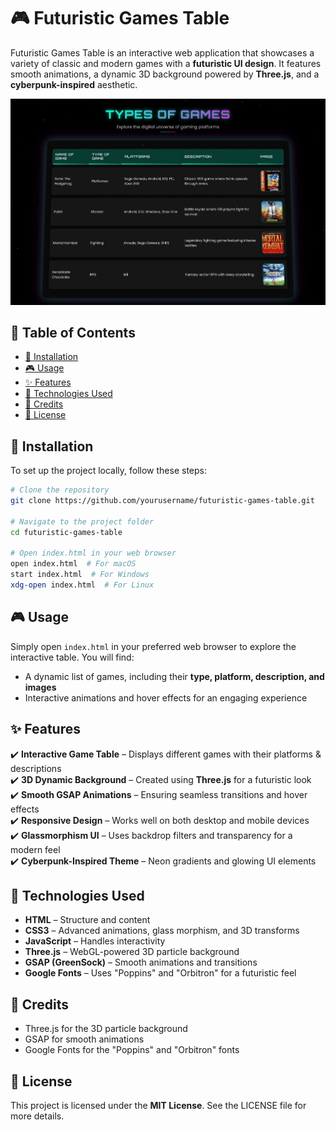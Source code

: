 # 🎮 Futuristic Games Table

Futuristic Games Table is an interactive web application that showcases a variety of classic and modern games with a **futuristic UI design**. It features smooth animations, a dynamic 3D background powered by **Three.js**, and a **cyberpunk-inspired** aesthetic.

![Futuristic Games Table Screenshot](preview.png)

## 📌 Table of Contents
- [🚀 Installation](#-installation)
- [🎮 Usage](#-usage)
- [✨ Features](#-features)
- [🔧 Technologies Used](#-technologies-used)
- [🙏 Credits](#-credits)
- [ 📜 License](#-license)


## 🚀 Installation

To set up the project locally, follow these steps:

```bash
# Clone the repository
git clone https://github.com/yourusername/futuristic-games-table.git

# Navigate to the project folder
cd futuristic-games-table

# Open index.html in your web browser
open index.html  # For macOS
start index.html  # For Windows
xdg-open index.html  # For Linux
```

## 🎮 Usage

Simply open `index.html` in your preferred web browser to explore the interactive table. You will find:

* A dynamic list of games, including their **type, platform, description, and images**
* Interactive animations and hover effects for an engaging experience

## ✨ Features

✔️ **Interactive Game Table** – Displays different games with their platforms & descriptions  
✔️ **3D Dynamic Background** – Created using **Three.js** for a futuristic look  
✔️ **Smooth GSAP Animations** – Ensuring seamless transitions and hover effects  
✔️ **Responsive Design** – Works well on both desktop and mobile devices  
✔️ **Glassmorphism UI** – Uses backdrop filters and transparency for a modern feel  
✔️ **Cyberpunk-Inspired Theme** – Neon gradients and glowing UI elements  

## 🔧 Technologies Used

* **HTML** – Structure and content
* **CSS3** – Advanced animations, glass morphism, and 3D transforms
* **JavaScript** – Handles interactivity
* **Three.js** – WebGL-powered 3D particle background
* **GSAP (GreenSock)** – Smooth animations and transitions
* **Google Fonts** – Uses "Poppins" and "Orbitron" for a futuristic feel


## 🙏 Credits

* Three.js for the 3D particle background
* GSAP for smooth animations
* Google Fonts for the "Poppins" and "Orbitron" fonts

## 📜 License

This project is licensed under the **MIT License**. See the LICENSE file for more details.
